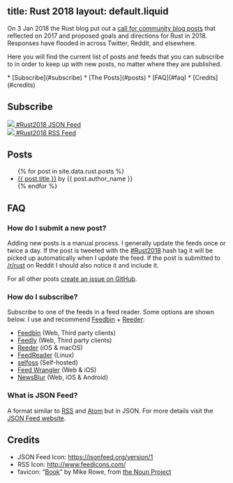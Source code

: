 title: Rust 2018
layout: default.liquid
---

On 3 Jan 2018 the Rust blog put out a [call for community blog
posts][call-for-posts] that reflected on 2017 and proposed goals and
directions for Rust in 2018. Responses have flooded in across Twitter, Reddit,
and elsewhere.

Here you will find the current list of posts and feeds that you can subscribe
to in order to keep up with new posts, no matter where they are published.

<nav>
  * [Subscribe](#subscribe)
  * [The Posts](#posts)
  * [FAQ](#faq)
  * [Credits](#credits)
</nav>

<a name="subscribe"></a>
## Subscribe

<div class="subscribe">
  <div class="feedicon">
    <a href="/rust2018/feed.json">
      <img src="/images/jsonfeed.png" />
      #Rust2018 JSON Feed
    </a>
  </div>

  <div class="feedicon">
    <a href="/rust2018/feed.rss">
      <img src="/images/feed-icon.svg" />
      #Rust2018 RSS Feed
    </a>
  </div>
</div>

<a name="posts"></a>
## Posts

<ul>
{% for post in site.data.rust.posts %}
  <li><a href="{{ post.url }}">{{ post.title }}</a> by {{ post.author_name }}</li>
{% endfor %}
</ul>

<a name="faq"></a>
## FAQ

### How do I submit a new post?

Adding new posts is a manual process. I generally update the feeds once or
twice a day. If the post is tweeted with the [#Rust2018] hash tag it will be
picked up automatically when I update the feed. If the post is submitted to
[/r/rust][rust-reddit] on Reddit I should also notice it and include it.

For all other posts [create an issue on GitHub][add-post].

### How do I subscribe?

Subscribe to one of the feeds in a feed reader. Some options are shown
below. I&nbsp;use and recommend [Feedbin] + [Reeder]:

* [Feedbin] (Web, Third party clients)
* [Feedly](https://feedly.com/) (Web, Third party clients)
* [Reeder] (iOS & macOS)
* [FeedReader](https://jangernert.github.io/FeedReader/) (Linux)
* [selfoss](https://selfoss.aditu.de/) (Self-hosted)
* [Feed Wrangler](https://feedwrangler.net/) (Web & iOS)
* [NewsBlur](https://www.newsblur.com/) (Web, iOS & Android)

### What is JSON Feed?

A format similar to <a href="http://cyber.harvard.edu/rss/rss.html">RSS</a> and
<a href="https://tools.ietf.org/html/rfc4287">Atom</a> but in JSON. For more
details visit the [JSON&nbsp;Feed website][json-feed-website].

<a name="credits"></a>
## Credits

* JSON Feed Icon: <https://jsonfeed.org/version/1>
* RSS Icon: <http://www.feedicons.com/>
* favicon: “[Book][favicon]” by Mike Rowe, from [the Noun Project]

[Feedbin]: https://feedbin.com/
[Reeder]: http://reederapp.com/
[add-post]: https://github.com/wezm/read-rust/issues/new?labels=missing-post&title=Add+post&template=missing_post.md
[#Rust2018]: https://twitter.com/search?f=tweets&vertical=default&q=%23Rust2018
[call-for-posts]: https://blog.rust-lang.org/2018/01/03/new-years-rust-a-call-for-community-blogposts.html
[rust-reddit]: https://www.reddit.com/r/rust/
[json-feed-website]: https://jsonfeed.org/
[favicon]: https://thenounproject.com/term/book/17900
[the Noun Project]: http://thenounproject.com/
